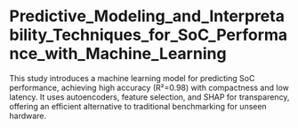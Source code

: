 # Predictive_Modeling_and_Interpretability_Techniques_for_SoC_Performance_with_Machine_Learning
This study introduces a machine learning model for predicting SoC performance, achieving high accuracy (R²=0.98) with compactness and low latency. It uses autoencoders, feature selection, and SHAP for transparency, offering an efficient alternative to traditional benchmarking for unseen hardware.

